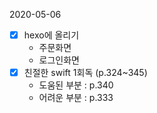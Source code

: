 2020-05-06

- [x] hexo에 올리기
  - 주문화면
  - 로그인화면
- [x] 친절한 swift 1회독 (p.324~345)
  - 도움된 부분 : p.340
  - 어려운 부분 : p.333

